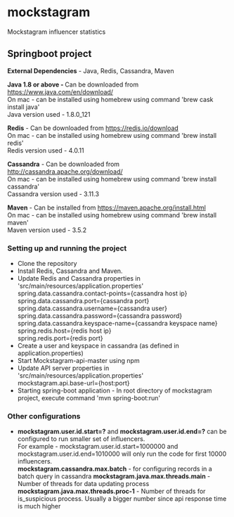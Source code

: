 # mockstagram
Mockstagram influencer statistics

<h2>Springboot project</h2>

<b>External Dependencies</b> - Java, Redis, Cassandra, Maven

<b>Java 1.8 or above - </b>
Can be downloaded from https://www.java.com/en/download/ <br/>
On mac - can be installed using homebrew using command 'brew cask install java' <br/>
Java version used - 1.8.0_121

<b>Redis</b> - 
Can be downloaded from https://redis.io/download <br/>
On mac - can be installed using homebrew using command 'brew install redis' <br/>
Redis version used - 4.0.11

<b>Cassandra</b> - 
Can be downloaded from http://cassandra.apache.org/download/ <br/>
On mac - can be installed using homebrew using command 'brew install cassandra' <br/>
Cassandra version used - 3.11.3

<b>Maven</b> - 
Can be installed from https://maven.apache.org/install.html <br/>
On mac - can be installed using homebrew using command 'brew install maven' <br/>
Maven version used - 3.5.2

<h3>Setting up and running the project</h3>
<ul>
<li>Clone the repository</li>
<li>Install Redis, Cassandra and Maven.
<li>Update Redis and Cassandra properties in 'src/main/resources/application.properties'<br/>
spring.data.cassandra.contact-points={cassandra host ip}<br/>
spring.data.cassandra.port={cassandra port}<br/>
spring.data.cassandra.username={cassandra user}<br/>
spring.data.cassandra.password={cassandra password}<br/>
spring.data.cassandra.keyspace-name={cassandra keyspace name}<br/>
spring.redis.host={redis host ip}<br/>
spring.redis.port={redis port}<br/>
</li>
<li>Create a user and keyspace in cassandra (as defined in application.properties)</li>
<li>Start Mockstagram-api-master using npm</li>
<li>Update API server properties in 'src/main/resources/application.properties'<br/>
mockstagram.api.base-url={host:port}
<li>Starting spring-boot application - In root directory of mockstagram project, execute command 'mvn spring-boot:run' </li>
</ul>

<h3>Other configurations</h3>
<ul>
<li><b>mockstagram.user.id.start=?</b> and <b>mockstagram.user.id.end=?</b> can be configured to run smaller set of influencers.<br/>
For example - mockstagram.user.id.start=1000000 and mockstagram.user.id.end=1010000 will only run the code for first 10000 influencers.
</li>
</li><b>mockstagram.cassandra.max.batch</b> - for configuring records in a batch query in cassandra</li>
</li><b>mockstagram.java.max.threads.main</b> - Number of threads for data updating process</li>
</li><b>mockstagram.java.max.threads.proc-1</b> - Number of threads for is_suspicious process. Usually a bigger number since api response time is much higher</li>
</ul>

